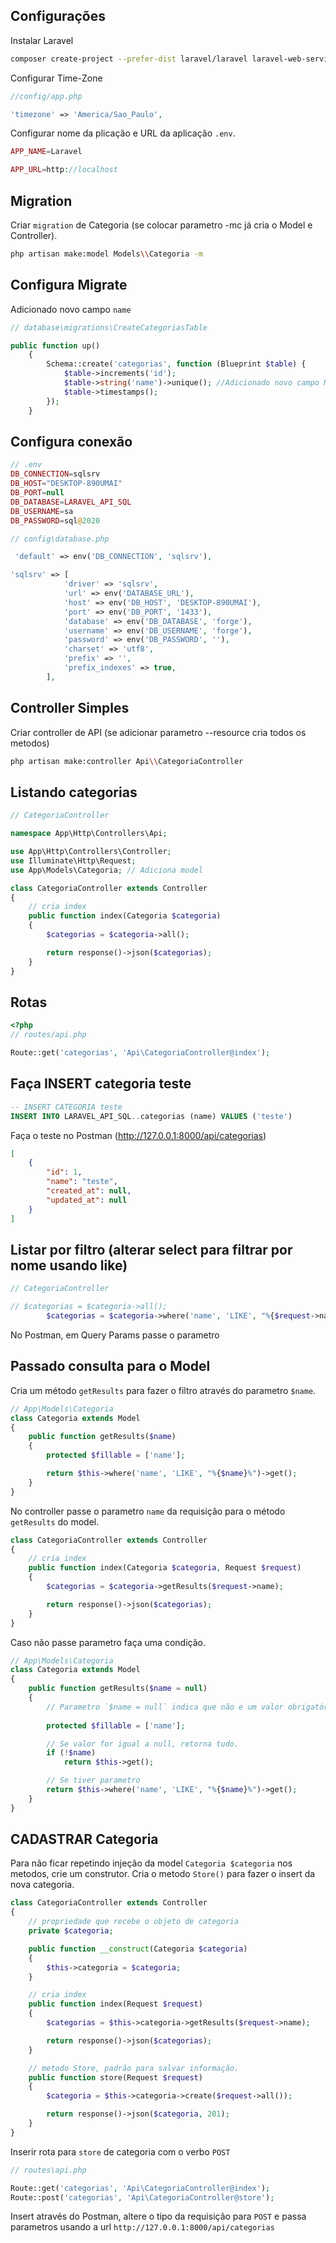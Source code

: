 ## Configurações

Instalar Laravel
```bash
composer create-project --prefer-dist laravel/laravel laravel-web-service "6.*"
```

Configurar Time-Zone 
```php
//config/app.php

'timezone' => 'America/Sao_Paulo',
```

Configurar nome da plicação e URL da aplicação `.env`.
```php
APP_NAME=Laravel

APP_URL=http://localhost
```

## Migration

Criar `migration` de Categoria (se colocar parametro -mc já cria o Model e Controller).
```bash
php artisan make:model Models\\Categoria -m
```

## Configura Migrate

Adicionado novo campo `name`
```php
// database\migrations\CreateCategoriasTable 

public function up()
    {
        Schema::create('categorias', function (Blueprint $table) {
            $table->increments('id');
            $table->string('name')->unique(); //Adicionado novo campo NAME.
            $table->timestamps();
        });
    }
```


## Configura conexão
```php
// .env
DB_CONNECTION=sqlsrv
DB_HOST="DESKTOP-890UMAI"  
DB_PORT=null
DB_DATABASE=LARAVEL_API_SQL
DB_USERNAME=sa
DB_PASSWORD=sql@2020
```

```php
// config\database.php

 'default' => env('DB_CONNECTION', 'sqlsrv'),

'sqlsrv' => [
            'driver' => 'sqlsrv',
            'url' => env('DATABASE_URL'),
            'host' => env('DB_HOST', 'DESKTOP-890UMAI'),
            'port' => env('DB_PORT', '1433'),
            'database' => env('DB_DATABASE', 'forge'),
            'username' => env('DB_USERNAME', 'forge'),
            'password' => env('DB_PASSWORD', ''),
            'charset' => 'utf8',
            'prefix' => '',
            'prefix_indexes' => true,
        ],
```


## Controller Simples

Criar controller de API (se adicionar parametro --resource cria todos os metodos)
```bash
php artisan make:controller Api\\CategoriaController
```

## Listando categorias
```php
// CategoriaController

namespace App\Http\Controllers\Api;

use App\Http\Controllers\Controller;
use Illuminate\Http\Request;
use App\Models\Categoria; // Adiciona model

class CategoriaController extends Controller
{
    // cria index
    public function index(Categoria $categoria)
    {
        $categorias = $categoria->all();

        return response()->json($categorias);
    }
}
```

## Rotas

```php
<?php
// routes/api.php

Route::get('categorias', 'Api\CategoriaController@index');
```


## Faça INSERT categoria teste
```sql
-- INSERT CATEGORIA teste
INSERT INTO LARAVEL_API_SQL..categorias (name) VALUES ('teste')
```

Faça o teste no Postman (http://127.0.0.1:8000/api/categorias)

```json
[
    {
        "id": 1,
        "name": "teste",
        "created_at": null,
        "updated_at": null
    }
]
```

## Listar por filtro (alterar select para filtrar por nome usando like)
```php
// CategoriaController

// $categorias = $categoria->all();
        $categorias = $categoria->where('name', 'LIKE', "%{$request->name}%")->get();
```

No Postman, em Query Params passe o parametro

## Passado consulta para o Model
Cria um método `getResults` para fazer o filtro através do parametro `$name`.
```php
// App\Models\Categoria
class Categoria extends Model
{
    public function getResults($name)
    {
        protected $fillable = ['name'];

        return $this->where('name', 'LIKE', "%{$name}%")->get();
    }
}

```

No controller passe o parametro `name` da requisição para o método `getResults` do model.
```php
class CategoriaController extends Controller
{
    // cria index
    public function index(Categoria $categoria, Request $request)
    {
        $categorias = $categoria->getResults($request->name);

        return response()->json($categorias);
    }
}
```

Caso não passe parametro faça uma condição.
```php
// App\Models\Categoria
class Categoria extends Model
{
    public function getResults($name = null)
    {
        // Parametro `$name = null` indica que não e um valor obrigatório informar.
        
        protected $fillable = ['name'];

        // Se valor for igual a null, retorna tudo.
        if (!$name)
            return $this->get();

        // Se tiver parametro
        return $this->where('name', 'LIKE', "%{$name}%")->get();
    }
}

```

## CADASTRAR Categoria

Para não ficar repetindo injeção da model `Categoria $categoria` nos metodos, crie um construtor. Cria o metodo `Store()` para fazer o insert da nova categoria.

```php
class CategoriaController extends Controller
{
    // propriedade que recebe o objeto de categoria 
    private $categoria;

    public function __construct(Categoria $categoria)
    {
        $this->categoria = $categoria;
    }

    // cria index
    public function index(Request $request)
    {
        $categorias = $this->categoria->getResults($request->name);

        return response()->json($categorias);
    }

    // metodo Store, padrão para salvar informação.
    public function store(Request $request)
    {
        $categoria = $this->categoria->create($request->all());

        return response()->json($categoria, 201);
    }
}
```

Inserir rota para `store` de categoria com o verbo `POST`

```php
// routes\api.php

Route::get('categorias', 'Api\CategoriaController@index');
Route::post('categorias', 'Api\CategoriaController@store');
```

Insert através do Postman, altere o tipo da requisição para `POST` e passa parametros usando a url `http://127.0.0.1:8000/api/categorias`








